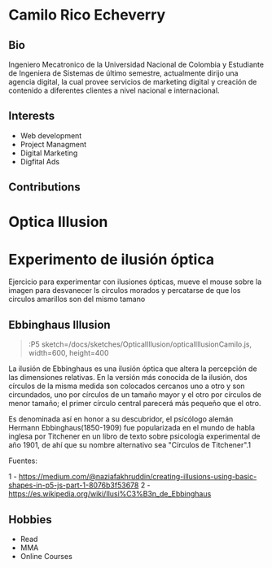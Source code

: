 # Camilo Rico Echeverry

## Bio

Ingeniero Mecatronico de la Universidad Nacional de Colombia y Estudiante de Ingeniera de Sistemas de último semestre, actualmente dirijo una agencia digital, la cual provee servicios de marketing digital y creación de contenido a diferentes clientes a nivel nacional e internacional.

## Interests

- Web development
- Project Managment
- Digital Marketing 
- Digfital Ads 

## Contributions

# Optica Illusion

# Experimento de ilusión óptica

Ejercicio para experimentar con ilusiones ópticas, mueve el mouse sobre la imagen para desvanecer ls circulos morados y percatarse de que los circulos amarillos son del mismo tamano

## Ebbinghaus Illusion

> :P5 sketch=/docs/sketches/OpticalIllusion/opticalIllusionCamilo.js, width=600, height=400

La ilusión de Ebbinghaus es una ilusión óptica que altera la percepción de las dimensiones relativas. En la versión más conocida de la ilusión, dos círculos de la misma medida son colocados cercanos uno a otro y son circundados, uno por círculos de un tamaño mayor y el otro por círculos de menor tamaño; el primer círculo central parecerá más pequeño que el otro. 

Es denominada así en honor a su descubridor, el psícólogo alemán Hermann Ebbinghaus(1850-1909) fue popularizada en el mundo de habla inglesa por Titchener en un libro de texto sobre psicología experimental de año 1901, de ahí que su nombre alternativo sea "Círculos de Titchener".1​ 

Fuentes: 

1 - https://medium.com/@naziafakhruddin/creating-illusions-using-basic-shapes-in-p5-js-part-1-8076b3f53678
2 - https://es.wikipedia.org/wiki/Ilusi%C3%B3n_de_Ebbinghaus


## Hobbies

- Read 
- MMA
- Online Courses 